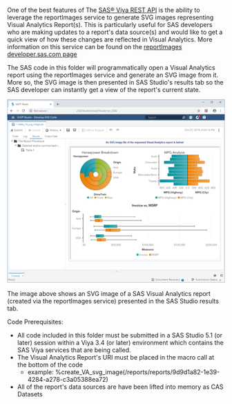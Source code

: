 One of the best features of The [SAS® Viya REST API](https://developer.sas.com/apis/rest/) is the ability to leverage the reportImages service to generate SVG images representing Visual Analytics Report(s).  This is particularly useful for SAS developers who are making updates to a report's data source(s) and would like to get a quick view of how these changes are reflected in Visual Analytics.  More information on this service can be found on the [reportImages developer.sas.com page](https://developer.sas.com/apis/rest/Visualization/#report-images)

The SAS code in this folder will programmatically open a Visual Analytics report using the reportImages service and generate an SVG image from it.  More so, the SVG image is then presented in SAS Studio's results tab so the SAS developer can instantly get a view of the report's current state.

![](./create_VA_svg_image.png)

The image above shows an SVG image of a SAS Visual Analytics report (created via the reportImages service) presented in the SAS Studio results tab.

Code Prerequisites:

* All code included in this folder must be submitted in a SAS Studio 5.1 (or later) session within a Viya 3.4 (or later) environment which contains the SAS Viya services that are being called. 
* The Visual Analytics Report's URI must be placed in the macro call at the bottom of the code
    * example: %create_VA_svg_image(/reports/reports/9d9d1a82-1e39-4284-a278-c3a05388ea72)
* All of the report's data sources are have been lifted into memory as CAS Datasets

